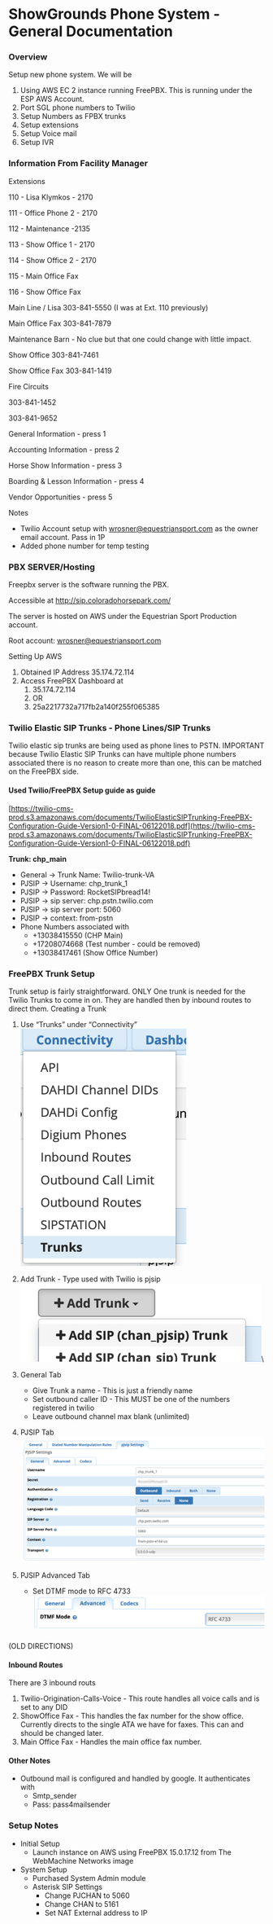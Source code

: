 # ShowGrounds Phone System - General Documentation

### Overview <a href="#id-5c8tv85fucur" id="id-5c8tv85fucur"></a>

Setup new phone system. We will be

1. Using AWS EC 2 instance running FreePBX. This is running under the ESP AWS Account.
2. Port SGL phone numbers to Twilio
3. Setup Numbers as FPBX trunks
4. Setup extensions
5. Setup Voice mail
6. Setup IVR

### Information From Facility Manager <a href="#id-89u15ws9596y" id="id-89u15ws9596y"></a>

Extensions

110 - Lisa Klymkos - 2170

111 - Office Phone 2 - 2170

112 - Maintenance -2135

113 - Show Office 1 - 2170

114 - Show Office 2 - 2170

115 - Main Office Fax

116 - Show Office Fax

Main Line / Lisa 303-841-5550 (I was at Ext. 110 previously)

Main Office Fax 303-841-7879

Maintenance Barn - No clue but that one could change with little impact.

Show Office 303-841-7461

Show Office Fax 303-841-1419

Fire Circuits

303-841-1452

303-841-9652

General Information - press 1

Accounting Information - press 2

Horse Show Information - press 3

Boarding & Lesson Information - press 4

Vendor Opportunities - press 5

Notes

* Twilio Account setup with [wrosner@equestriansport.com](mailto:wrosner@equestriansport.com) as the owner email account. Pass in 1P
* Added phone number for temp testing

### PBX SERVER/Hosting <a href="#ohmk1p1k4kxe" id="ohmk1p1k4kxe"></a>

Freepbx server is the software running the PBX.

Accessible at http://sip.coloradohorsepark.com/

The server is hosted on AWS under the Equestrian Sport Production account.

Root account: wrosner@equestriansport.com

Setting Up AWS

1. Obtained IP Address 35.174.72.114
2. Access FreePBX Dashboard at
   1. 35.174.72.114
   2. OR
   3. 25a2217732a717fb2a140f255f065385

### Twilio Elastic SIP Trunks - Phone Lines/SIP Trunks <a href="#ppiaoe90r7r" id="ppiaoe90r7r"></a>

Twilio elastic sip trunks are being used as phone lines to PSTN. IMPORTANT because Twilio Elastic SIP Trunks can have multiple phone numbers associated there is no reason to create more than one, this can be matched on the FreePBX side.

#### Used Twilio/FreePBX Setup guide as guide <a href="#vk6xuc51hhmi" id="vk6xuc51hhmi"></a>

[https://twilio-cms-prod.s3.amazonaws.com/documents/TwilioElasticSIPTrunking-FreePBX-Configuration-Guide-Version1-0-FINAL-06122018.pdf](https://twilio-cms-prod.s3.amazonaws.com/documents/TwilioElasticSIPTrunking-FreePBX-Configuration-Guide-Version1-0-FINAL-06122018.pdf)

**Trunk: chp\_main**

* General -> Trunk Name: Twilio-trunk-VA
* PJSIP -> Username: chp\_trunk\_1
* PJSIP -> Password: RocketSIPbread14!
* PJSIP -> sip server: chp.pstn.twilio.com
* PJSIP -> sip server port: 5060
* PJSIP -> context: from-pstn
* Phone Numbers associated with
  * \+13038415550 (CHP Main)
  * \+17208074668 (Test number - could be removed)
  * \+13038417461 (Show Office Number)

### FreePBX Trunk Setup <a href="#xk7ltbjvco9l" id="xk7ltbjvco9l"></a>

Trunk setup is fairly straightforward. ONLY One trunk is needed for the Twilio Trunks to come in on. They are handled then by inbound routes to direct them. Creating a Trunk

1. Use “Trunks” under “Connectivity”\
   ![](../.gitbook/assets/0.png)
2. Add Trunk - Type used with Twilio is pjsip\
   ![](../.gitbook/assets/1.png)\

3. General Tab
   * Give Trunk a name - This is just a friendly name
   * Set outbound caller ID - This MUST be one of the numbers registered in twilio
   * Leave outbound channel max blank (unlimited)
4. PJSIP Tab\
   ![](../.gitbook/assets/2.png)
5. PJSIP Advanced Tab
   * Set DTMF mode to RFC 4733\
     ![](../.gitbook/assets/5.png)

### &#x20;<a href="#bu8te2nlukbp" id="bu8te2nlukbp"></a>

### &#x20;<a href="#cbmmyzmriofe" id="cbmmyzmriofe"></a>

(OLD DIRECTIONS)

#### Inbound Routes <a href="#id-4zjm50bqsqgd" id="id-4zjm50bqsqgd"></a>

There are 3 inbound routs

1. Twilio-Origination-Calls-Voice - This route handles all voice calls and is set to any DID
2. ShowOffice Fax - This handles the fax number for the show office. Currently directs to the single ATA we have for faxes. This can and should be changed later.
3. Main Office Fax - Handles the main office fax number.

#### Other Notes <a href="#id-5zw1k83xe5kf" id="id-5zw1k83xe5kf"></a>

* Outbound mail is configured and handled by google. It authenticates with
  * Smtp\_sender
  * Pass: pass4mailsender

### Setup Notes <a href="#aotmw1wapy80" id="aotmw1wapy80"></a>

* Initial Setup
  * Launch instance on AWS using FreePBX 15.0.17.12 from The WebMachine Networks image
* System Setup
  * Purchased System Admin module
  * Asterisk SIP Settings
    * Change PJCHAN to 5060
    * Change CHAN to 5161
    * Set NAT External address to IP

